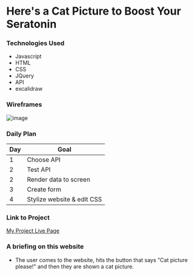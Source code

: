 # Here's a Cat Picture to Boost Your Seratonin

### Technologies Used

- Javascript
- HTML
- CSS 
- JQuery
- API
- excalidraw

### Wireframes
![image](https://user-images.githubusercontent.com/113805276/197323618-5d72edb6-2116-411a-8019-1972017d53d5.png)


### Daily Plan

| Day | Goal |
|-----|------|
| 1 | Choose API |
| 2 | Test API   |
| 2 | Render data to screen |
| 3 | Create form |
| 4 | Stylize website & edit CSS |

### Link to Project
[My Project Live Page](https://raw.githubusercontent.com/mandanamandanamandana/git-github.com-mandanamandanamandana-Project-1/master/Untitled-2022-10-22-0141.png)

### A briefing on this website
- The user comes to the website, hits the button that says "Cat picture please!" and then they are shown a cat picture. 

